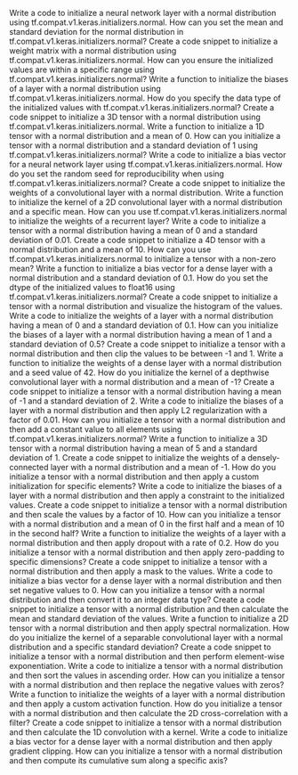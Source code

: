 Write a code to initialize a neural network layer with a normal distribution using tf.compat.v1.keras.initializers.normal.
How can you set the mean and standard deviation for the normal distribution in tf.compat.v1.keras.initializers.normal?
Create a code snippet to initialize a weight matrix with a normal distribution using tf.compat.v1.keras.initializers.normal.
How can you ensure the initialized values are within a specific range using tf.compat.v1.keras.initializers.normal?
Write a function to initialize the biases of a layer with a normal distribution using tf.compat.v1.keras.initializers.normal.
How do you specify the data type of the initialized values with tf.compat.v1.keras.initializers.normal?
Create a code snippet to initialize a 3D tensor with a normal distribution using tf.compat.v1.keras.initializers.normal.
Write a function to initialize a 1D tensor with a normal distribution and a mean of 0.
How can you initialize a tensor with a normal distribution and a standard deviation of 1 using tf.compat.v1.keras.initializers.normal?
Write a code to initialize a bias vector for a neural network layer using tf.compat.v1.keras.initializers.normal.
How do you set the random seed for reproducibility when using tf.compat.v1.keras.initializers.normal?
Create a code snippet to initialize the weights of a convolutional layer with a normal distribution.
Write a function to initialize the kernel of a 2D convolutional layer with a normal distribution and a specific mean.
How can you use tf.compat.v1.keras.initializers.normal to initialize the weights of a recurrent layer?
Write a code to initialize a tensor with a normal distribution having a mean of 0 and a standard deviation of 0.01.
Create a code snippet to initialize a 4D tensor with a normal distribution and a mean of 10.
How can you use tf.compat.v1.keras.initializers.normal to initialize a tensor with a non-zero mean?
Write a function to initialize a bias vector for a dense layer with a normal distribution and a standard deviation of 0.1.
How do you set the dtype of the initialized values to float16 using tf.compat.v1.keras.initializers.normal?
Create a code snippet to initialize a tensor with a normal distribution and visualize the histogram of the values.
Write a code to initialize the weights of a layer with a normal distribution having a mean of 0 and a standard deviation of 0.1.
How can you initialize the biases of a layer with a normal distribution having a mean of 1 and a standard deviation of 0.5?
Create a code snippet to initialize a tensor with a normal distribution and then clip the values to be between -1 and 1.
Write a function to initialize the weights of a dense layer with a normal distribution and a seed value of 42.
How do you initialize the kernel of a depthwise convolutional layer with a normal distribution and a mean of -1?
Create a code snippet to initialize a tensor with a normal distribution having a mean of -1 and a standard deviation of 2.
Write a code to initialize the biases of a layer with a normal distribution and then apply L2 regularization with a factor of 0.01.
How can you initialize a tensor with a normal distribution and then add a constant value to all elements using tf.compat.v1.keras.initializers.normal?
Write a function to initialize a 3D tensor with a normal distribution having a mean of 5 and a standard deviation of 1.
Create a code snippet to initialize the weights of a densely-connected layer with a normal distribution and a mean of -1.
How do you initialize a tensor with a normal distribution and then apply a custom initialization for specific elements?
Write a code to initialize the biases of a layer with a normal distribution and then apply a constraint to the initialized values.
Create a code snippet to initialize a tensor with a normal distribution and then scale the values by a factor of 10.
How can you initialize a tensor with a normal distribution and a mean of 0 in the first half and a mean of 10 in the second half?
Write a function to initialize the weights of a layer with a normal distribution and then apply dropout with a rate of 0.2.
How do you initialize a tensor with a normal distribution and then apply zero-padding to specific dimensions?
Create a code snippet to initialize a tensor with a normal distribution and then apply a mask to the values.
Write a code to initialize a bias vector for a dense layer with a normal distribution and then set negative values to 0.
How can you initialize a tensor with a normal distribution and then convert it to an integer data type?
Create a code snippet to initialize a tensor with a normal distribution and then calculate the mean and standard deviation of the values.
Write a function to initialize a 2D tensor with a normal distribution and then apply spectral normalization.
How do you initialize the kernel of a separable convolutional layer with a normal distribution and a specific standard deviation?
Create a code snippet to initialize a tensor with a normal distribution and then perform element-wise exponentiation.
Write a code to initialize a tensor with a normal distribution and then sort the values in ascending order.
How can you initialize a tensor with a normal distribution and then replace the negative values with zeros?
Write a function to initialize the weights of a layer with a normal distribution and then apply a custom activation function.
How do you initialize a tensor with a normal distribution and then calculate the 2D cross-correlation with a filter?
Create a code snippet to initialize a tensor with a normal distribution and then calculate the 1D convolution with a kernel.
Write a code to initialize a bias vector for a dense layer with a normal distribution and then apply gradient clipping.
How can you initialize a tensor with a normal distribution and then compute its cumulative sum along a specific axis?